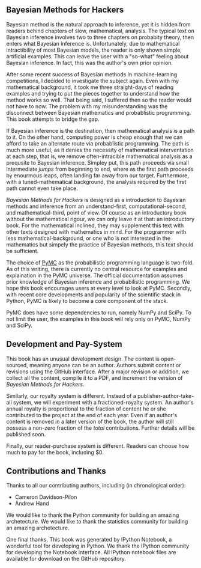 Bayesian Methods for Hackers
---------

Bayesian method is the natural approach to inference, yet it is hidden from readers behind chapters of slow, mathematical, analysis. The 
typical text on Bayesian inference involves two to three chapters on probabity theory, then enters what Bayesian inference is. Unfortunately, 
due to mathematical intractibility of most Bayesian models, the reader is only shown simple, artificial examples. This can leave the user with a
"so-what" feeling about Bayesian inference. In fact, this was the author's own prior opinion. 

After some recent success of Bayesian methods in machine-learning competitions, I decided to investigate the subject again. Even with my mathematical 
background, it took me three straight-days of reading examples and trying to put the pieces together to understand how the method works so well. That
being said, I suffered then so the reader would not have to now. The problem with my misunderstanding was the disconnect between Bayesian mathematics and 
probablistic programming. This book attempts to bridge the gap.  


If Bayesian inference is the destination, then mathematical analysis is a path to it. On the other hand, computing power is cheap enough
that we can afford to take an alternate route via probablistic programming. The path is much more useful, as it denies the necessity of 
mathematical interventation at each step, that is, we remove often-intracible mathematical analysis as a 
prequsite to Bayesian inference. Simpley put, this path proceeds via small intermediate *jumps* from beginning to end, where as 
the first path proceeds by enourmous leaps, often landing far away from our target. Furthermore, with a tuned-mathematical background, 
the analysis required by the first path cannot even take place.


*Bayesian Methods for Hackers* is designed as a introduction to Bayesian methods and inference from an understand-first, computational-second, and 
mathematical-third, point of view. Of course as an introductory book without the mathematical rigour, we can only leave it at that: an introductory book.
For the mathematical inclined, they may supplement this text with other texts designed with mathematics in mind. For the programmer with less 
mathematical-background, or one who is not interested in the mathematics but simpely the practice of Bayesian methods, this text should be sufficient. 


The choice of [PyMC](http://pymc-devs.github.com/pymc/) as the probabilistic programming language is two-fold. As of this writing, there is currently
no central resource for examples and explaination in the PyMC universe. The official documentation assumes prior knowledge of Bayesian inference
and probabilistic programming. We hope this book encourages users at every level to look at PyMC. Secondly, with recent core developments and popularity of the scientific stack in Python, PyMC is likely to become a core
component of the stack.

PyMC does have some dependencies to run, namely NumPy and SciPy. To not limit the user, the examples in this book will
rely only on PyMC, NumPy and SciPy. 


Development and Pay-System
------

This book has an unusual development design. The content is open-sourced, meaning anyone can be an author. 
Authors submit content or revisions using the GitHub interface. After a major revision or addition, we collect all the content, compile it to a 
PDF, and increment the version of *Bayesian Methods for Hackers*. 

Similarly, our royalty system is different. Instead of a publisher-author-take-all system, we will experiment with a fractioned-royalty system. An author's
annual royalty is proportional to the fraction of content he or she contributed to the project at the end of each year. Even if an author's content is removed in a later version of 
the book, the author will still possess a non-zero fraction of the *total* contributions. Further details will be published soon.

Finally, our reader-purchase system is different. Readers can choose how much to pay for the book, including $0.


Contributions and Thanks
-----

Thanks to all our contributing authors, including (in chronological order):
-  Cameron Davidson-Pilon
-  Andrew Hand


We would like to thank the Python community for building an amazing archetecture. We would like to thank the 
statistics community for building an amazing archetecture. 

One final thanks. This book was generated by IPython Notebook, a wonderful tool for developing in Python. We thank the IPython 
community for developing the Notebook interface. All IPython notebook files are available for download on the GitHub repository. 
